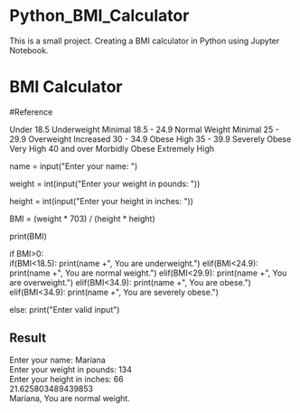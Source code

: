 # Python_BMI_Calculator
This is a small project. Creating a BMI calculator in Python using Jupyter Notebook.

<h1> BMI Calculator </h1>

<p>
  #Reference

Under 18.5	Underweight	Minimal
18.5 - 24.9	Normal Weight	Minimal
25 - 29.9	Overweight	Increased
30 - 34.9	Obese	High
35 - 39.9	Severely Obese	Very High
40 and over	Morbidly Obese	Extremely High
</p>

<p>
  name = input("Enter your name: ")

weight = int(input("Enter your weight in pounds: "))

height = int(input("Enter your height in inches: "))


BMI = (weight * 703) / (height * height)

print(BMI)

if BMI>0:   
    if(BMI<18.5):
        print(name +", You are underweight.")
    elif(BMI<24.9):
        print(name +", You are normal weight.")
    elif(BMI<29.9):
        print(name +", You are overweight.")
    elif(BMI<34.9):
        print(name +", You are obese.")
    elif(BMI<34.9):
        print(name +", You are severely obese.")
    
else: print("Enter valid input")
                    
  </p>
  
 <h2>Result </h2>
 
 <p>
  
Enter your name: Mariana <br>
Enter your weight in pounds: 134 <br>
Enter your height in inches: 66 <br>
21.625803489439853 <br>
Mariana, You are normal weight.
  
  </p>
